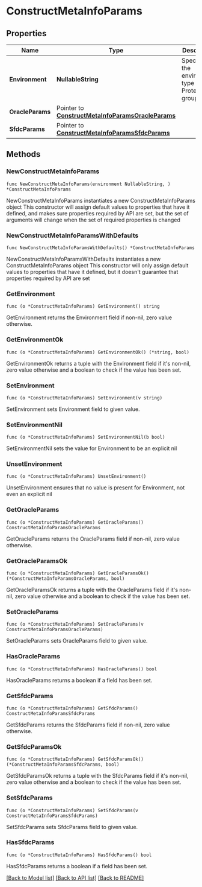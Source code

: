 # ConstructMetaInfoParams

## Properties

Name | Type | Description | Notes
------------ | ------------- | ------------- | -------------
**Environment** | **NullableString** | Specifies the environment type of the Protection group | 
**OracleParams** | Pointer to [**ConstructMetaInfoParamsOracleParams**](ConstructMetaInfoParamsOracleParams.md) |  | [optional] 
**SfdcParams** | Pointer to [**ConstructMetaInfoParamsSfdcParams**](ConstructMetaInfoParamsSfdcParams.md) |  | [optional] 

## Methods

### NewConstructMetaInfoParams

`func NewConstructMetaInfoParams(environment NullableString, ) *ConstructMetaInfoParams`

NewConstructMetaInfoParams instantiates a new ConstructMetaInfoParams object
This constructor will assign default values to properties that have it defined,
and makes sure properties required by API are set, but the set of arguments
will change when the set of required properties is changed

### NewConstructMetaInfoParamsWithDefaults

`func NewConstructMetaInfoParamsWithDefaults() *ConstructMetaInfoParams`

NewConstructMetaInfoParamsWithDefaults instantiates a new ConstructMetaInfoParams object
This constructor will only assign default values to properties that have it defined,
but it doesn't guarantee that properties required by API are set

### GetEnvironment

`func (o *ConstructMetaInfoParams) GetEnvironment() string`

GetEnvironment returns the Environment field if non-nil, zero value otherwise.

### GetEnvironmentOk

`func (o *ConstructMetaInfoParams) GetEnvironmentOk() (*string, bool)`

GetEnvironmentOk returns a tuple with the Environment field if it's non-nil, zero value otherwise
and a boolean to check if the value has been set.

### SetEnvironment

`func (o *ConstructMetaInfoParams) SetEnvironment(v string)`

SetEnvironment sets Environment field to given value.


### SetEnvironmentNil

`func (o *ConstructMetaInfoParams) SetEnvironmentNil(b bool)`

 SetEnvironmentNil sets the value for Environment to be an explicit nil

### UnsetEnvironment
`func (o *ConstructMetaInfoParams) UnsetEnvironment()`

UnsetEnvironment ensures that no value is present for Environment, not even an explicit nil
### GetOracleParams

`func (o *ConstructMetaInfoParams) GetOracleParams() ConstructMetaInfoParamsOracleParams`

GetOracleParams returns the OracleParams field if non-nil, zero value otherwise.

### GetOracleParamsOk

`func (o *ConstructMetaInfoParams) GetOracleParamsOk() (*ConstructMetaInfoParamsOracleParams, bool)`

GetOracleParamsOk returns a tuple with the OracleParams field if it's non-nil, zero value otherwise
and a boolean to check if the value has been set.

### SetOracleParams

`func (o *ConstructMetaInfoParams) SetOracleParams(v ConstructMetaInfoParamsOracleParams)`

SetOracleParams sets OracleParams field to given value.

### HasOracleParams

`func (o *ConstructMetaInfoParams) HasOracleParams() bool`

HasOracleParams returns a boolean if a field has been set.

### GetSfdcParams

`func (o *ConstructMetaInfoParams) GetSfdcParams() ConstructMetaInfoParamsSfdcParams`

GetSfdcParams returns the SfdcParams field if non-nil, zero value otherwise.

### GetSfdcParamsOk

`func (o *ConstructMetaInfoParams) GetSfdcParamsOk() (*ConstructMetaInfoParamsSfdcParams, bool)`

GetSfdcParamsOk returns a tuple with the SfdcParams field if it's non-nil, zero value otherwise
and a boolean to check if the value has been set.

### SetSfdcParams

`func (o *ConstructMetaInfoParams) SetSfdcParams(v ConstructMetaInfoParamsSfdcParams)`

SetSfdcParams sets SfdcParams field to given value.

### HasSfdcParams

`func (o *ConstructMetaInfoParams) HasSfdcParams() bool`

HasSfdcParams returns a boolean if a field has been set.


[[Back to Model list]](../README.md#documentation-for-models) [[Back to API list]](../README.md#documentation-for-api-endpoints) [[Back to README]](../README.md)


